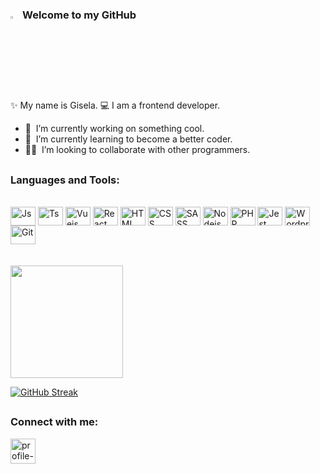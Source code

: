 ### <img src="https://media.giphy.com/media/hvRJCLFzcasrR4ia7z/giphy.gif" width="3%"></a> Welcome to my GitHub 


<div align="left">
<p>
✨ My name is Gisela. 💻 I am a frontend developer.
</p>
</div>

- 🔭 &nbsp;I’m currently working on something cool.
- 🌱 &nbsp;I’m currently learning to become a better coder.
- 👨‍💻 &nbsp;I’m looking to collaborate with other programmers.

##

<h3 align="left">Languages and Tools:</h3>
<div style="display: inline_block"><br>
  <img align="center" alt="Js" height="30" width="40" src="https://cdn.jsdelivr.net/gh/devicons/devicon/icons/javascript/javascript-plain.svg">
  <img align="center" alt="Ts" height="30" width="40" src="https://cdn.jsdelivr.net/gh/devicons/devicon/icons/typescript/typescript-plain.svg">
  <img align="center" alt="Vuejs" height="30" width="40" src="https://cdn.jsdelivr.net/gh/devicons/devicon/icons/vuejs/vuejs-original.svg">
  <img align="center" alt="React" height="30" width="40" src="https://cdn.jsdelivr.net/gh/devicons/devicon/icons/react/react-original.svg">
  <img align="center" alt="HTML" height="30" width="40" src="https://cdn.jsdelivr.net/gh/devicons/devicon/icons/html5/html5-original.svg">
  <img align="center" alt="CSS" height="30" width="40" src="https://cdn.jsdelivr.net/gh/devicons/devicon/icons/css3/css3-original.svg">
  <img align="center" alt="SASS" height="30" width="40" src="https://cdn.jsdelivr.net/gh/devicons/devicon/icons/sass/sass-original.svg">
  <img align="center" alt="Nodejs" height="30" width="40" src="https://cdn.jsdelivr.net/gh/devicons/devicon/icons/nodejs/nodejs-original.svg">
  <img align="center" alt="PHP" height="30" width="40" src="https://cdn.jsdelivr.net/gh/devicons/devicon/icons/php/php-original.svg">
  <img align="center" alt="Jest" height="30" width="40px" src="https://cdn.jsdelivr.net/gh/devicons/devicon/icons/jest/jest-plain.svg"" />
  <img align="center" alt="Wordpress" height="30" width="40" src="https://cdn.jsdelivr.net/gh/devicons/devicon/icons/wordpress/wordpress-plain.svg">
  <img align="center" alt="Git" height="30" width="40" src="https://cdn.jsdelivr.net/gh/devicons/devicon/icons/git/git-original.svg" />
</div>
<br>
<br>
                                                                                                                                              
<div align="left">
  <a href="https://github.com/giselars">
  <img height="180em" src="https://github-readme-stats.vercel.app/api?username=giselars&show_icons=true&theme=jolly&include_all_commits=true&count_private=true"/>
</div>

[![GitHub Streak](http://github-readme-streak-stats.herokuapp.com?user=giselars&theme=cobalt)](https://git.io/streak-stats)


##
                                                                                                                                                
<h3 align="left">Connect with me:</h3>
<p align="left">
<a href="https://www.linkedin.com/in/giselascarpin/" target="blank">
  <img align="center" src="https://img.icons8.com/glyph-neue/100/FFFFFF/linkedin.png" alt="profile-linkedin" height="40" width="40"/>
</a>
</p>






